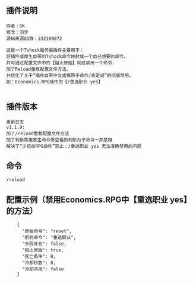 ## 插件说明
```
作者：GK  
修改：羽学  
源码来源QQ群：232109072   

这是一个Tshock服务器插件主要用于：  
将插件或原生自带的Tshock命令映射成一个自己想要的命令，  
并可通过配置文件中的【阻止原始】彻底禁用一个命令，  
加了Reload重载配置文件方法，  
并优化了关于“插件自带中文或携带子命令/肯定词”的彻底禁用，  
如：Economics.RPG插件的【/重选职业 yes】  


```

## 插件版本
```
更新日志  
v1.1.9:  
加了/reload重载配置文件方法  
加了判断禁用原生命令带空格则判断为子命令一并禁用  
解决了“少司命RPG插件”禁止：/重选职业 yes 无法准确禁用的问题  

```
## 命令
```
/reload
```
## 配置示例（禁用Economics.RPG中【重选职业 yes】的方法）
```(json)
    {
      "原始命令": "reset",
      "新的命令": "重选职业",
      "余段补充": false,
      "阻止原始": true,
      "死亡条件": 0,
      "冷却秒数": 0,
      "冷却共用": false
    }
```
